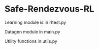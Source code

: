 # Safe-Rendezvous-RL
 
Learning module is in rltest.py

Datagen module in main.py

Utility functions in utils.py
